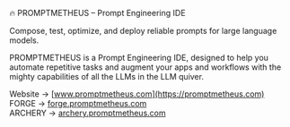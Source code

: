 🔥 PROMPTMETHEUS – Prompt Engineering IDE

Compose, test, optimize, and deploy reliable prompts for large language models.

PROMPTMETHEUS is a Prompt Engineering IDE, designed to help you automate repetitive tasks and augment your apps and workflows with the mighty capabilities of all the LLMs in the LLM quiver.

Website → [www.promptmetheus.com](https://promptmetheus.com)  
FORGE → [forge.promptmetheus.com](https://forge.promptmetheus.com)  
ARCHERY → [archery.promptmetheus.com](https://archery.promptmetheus.com)
